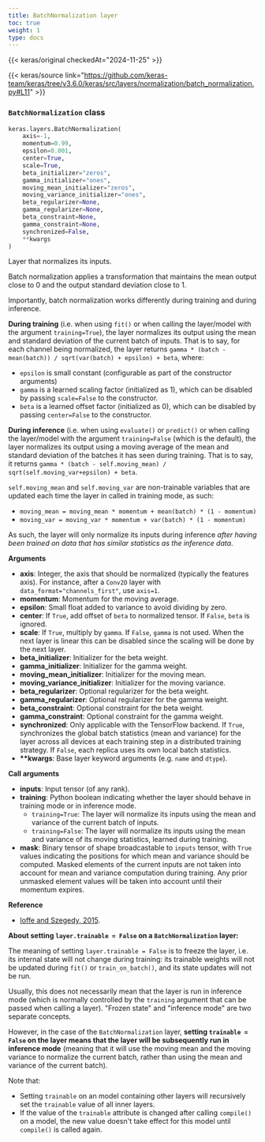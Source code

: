 ```yaml
---
title: BatchNormalization layer
toc: true
weight: 1
type: docs
---
```


{{< keras/original checkedAt="2024-11-25" >}}

{{< keras/source link="https://github.com/keras-team/keras/tree/v3.6.0/keras/src/layers/normalization/batch_normalization.py#L11" >}}

### `BatchNormalization` class

```python
keras.layers.BatchNormalization(
    axis=-1,
    momentum=0.99,
    epsilon=0.001,
    center=True,
    scale=True,
    beta_initializer="zeros",
    gamma_initializer="ones",
    moving_mean_initializer="zeros",
    moving_variance_initializer="ones",
    beta_regularizer=None,
    gamma_regularizer=None,
    beta_constraint=None,
    gamma_constraint=None,
    synchronized=False,
    **kwargs
)
```

Layer that normalizes its inputs.

Batch normalization applies a transformation that maintains the mean output close to 0 and the output standard deviation close to 1.

Importantly, batch normalization works differently during training and during inference.

**During training** (i.e. when using `fit()` or when calling the layer/model with the argument `training=True`), the layer normalizes its output using the mean and standard deviation of the current batch of inputs. That is to say, for each channel being normalized, the layer returns `gamma * (batch - mean(batch)) / sqrt(var(batch) + epsilon) + beta`, where:

- `epsilon` is small constant (configurable as part of the constructor arguments)
- `gamma` is a learned scaling factor (initialized as 1), which can be disabled by passing `scale=False` to the constructor.
- `beta` is a learned offset factor (initialized as 0), which can be disabled by passing `center=False` to the constructor.

**During inference** (i.e. when using `evaluate()` or `predict()` or when calling the layer/model with the argument `training=False` (which is the default), the layer normalizes its output using a moving average of the mean and standard deviation of the batches it has seen during training. That is to say, it returns `gamma * (batch - self.moving_mean) / sqrt(self.moving_var+epsilon) + beta`.

`self.moving_mean` and `self.moving_var` are non-trainable variables that are updated each time the layer in called in training mode, as such:

- `moving_mean = moving_mean * momentum + mean(batch) * (1 - momentum)`
- `moving_var = moving_var * momentum + var(batch) * (1 - momentum)`

As such, the layer will only normalize its inputs during inference _after having been trained on data that has similar statistics as the inference data_.

**Arguments**

- **axis**: Integer, the axis that should be normalized (typically the features axis). For instance, after a `Conv2D` layer with `data_format="channels_first"`, use `axis=1`.
- **momentum**: Momentum for the moving average.
- **epsilon**: Small float added to variance to avoid dividing by zero.
- **center**: If `True`, add offset of `beta` to normalized tensor. If `False`, `beta` is ignored.
- **scale**: If `True`, multiply by `gamma`. If `False`, `gamma` is not used. When the next layer is linear this can be disabled since the scaling will be done by the next layer.
- **beta_initializer**: Initializer for the beta weight.
- **gamma_initializer**: Initializer for the gamma weight.
- **moving_mean_initializer**: Initializer for the moving mean.
- **moving_variance_initializer**: Initializer for the moving variance.
- **beta_regularizer**: Optional regularizer for the beta weight.
- **gamma_regularizer**: Optional regularizer for the gamma weight.
- **beta_constraint**: Optional constraint for the beta weight.
- **gamma_constraint**: Optional constraint for the gamma weight.
- **synchronized**: Only applicable with the TensorFlow backend. If `True`, synchronizes the global batch statistics (mean and variance) for the layer across all devices at each training step in a distributed training strategy. If `False`, each replica uses its own local batch statistics.
- **\*\*kwargs**: Base layer keyword arguments (e.g. `name` and `dtype`).

**Call arguments**

- **inputs**: Input tensor (of any rank).
- **training**: Python boolean indicating whether the layer should behave in training mode or in inference mode.
  - `training=True`: The layer will normalize its inputs using the mean and variance of the current batch of inputs.
  - `training=False`: The layer will normalize its inputs using the mean and variance of its moving statistics, learned during training.
- **mask**: Binary tensor of shape broadcastable to `inputs` tensor, with `True` values indicating the positions for which mean and variance should be computed. Masked elements of the current inputs are not taken into account for mean and variance computation during training. Any prior unmasked element values will be taken into account until their momentum expires.

**Reference**

- [Ioffe and Szegedy, 2015](https://arxiv.org/abs/1502.03167).

**About setting `layer.trainable = False` on a `BatchNormalization` layer:**

The meaning of setting `layer.trainable = False` is to freeze the layer, i.e. its internal state will not change during training: its trainable weights will not be updated during `fit()` or `train_on_batch()`, and its state updates will not be run.

Usually, this does not necessarily mean that the layer is run in inference mode (which is normally controlled by the `training` argument that can be passed when calling a layer). "Frozen state" and "inference mode" are two separate concepts.

However, in the case of the `BatchNormalization` layer, **setting `trainable = False` on the layer means that the layer will be subsequently run in inference mode** (meaning that it will use the moving mean and the moving variance to normalize the current batch, rather than using the mean and variance of the current batch).

Note that:

- Setting `trainable` on an model containing other layers will recursively set the `trainable` value of all inner layers.
- If the value of the `trainable` attribute is changed after calling `compile()` on a model, the new value doesn't take effect for this model until `compile()` is called again.

